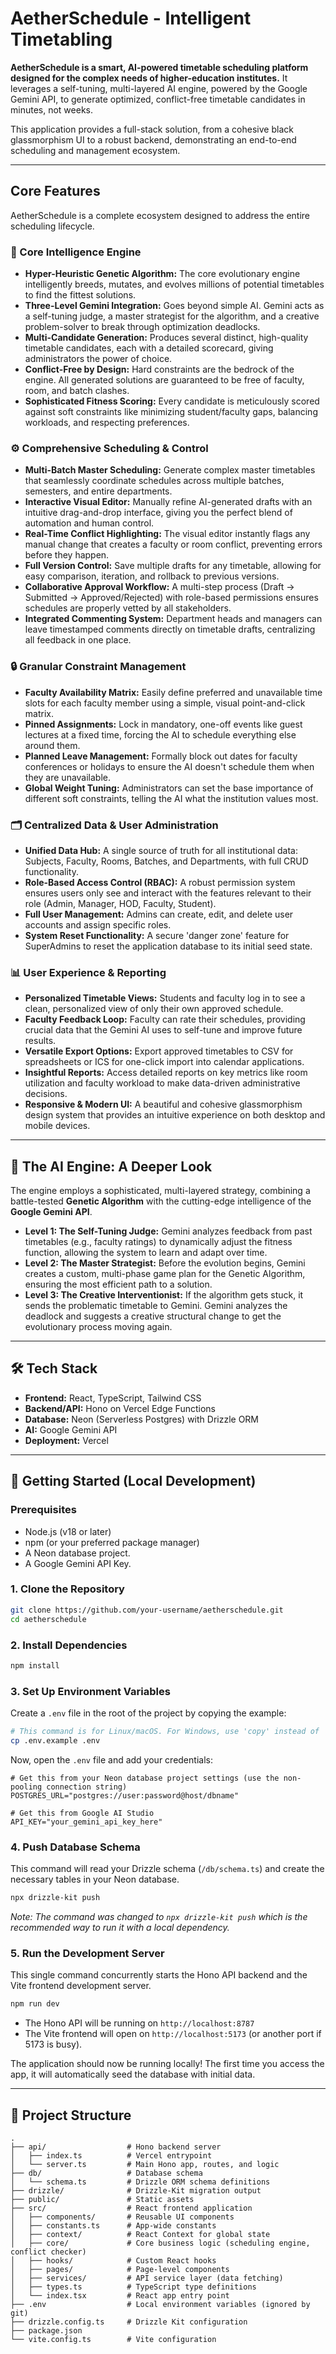 
# AetherSchedule - Intelligent Timetabling

**AetherSchedule is a smart, AI-powered timetable scheduling platform designed for the complex needs of higher-education institutes.** It leverages a self-tuning, multi-layered AI engine, powered by the Google Gemini API, to generate optimized, conflict-free timetable candidates in minutes, not weeks.

This application provides a full-stack solution, from a cohesive black glassmorphism UI to a robust backend, demonstrating an end-to-end scheduling and management ecosystem.

---

## Core Features

AetherSchedule is a complete ecosystem designed to address the entire scheduling lifecycle.

### 🧠 Core Intelligence Engine
- **Hyper-Heuristic Genetic Algorithm:** The core evolutionary engine intelligently breeds, mutates, and evolves millions of potential timetables to find the fittest solutions.
- **Three-Level Gemini Integration:** Goes beyond simple AI. Gemini acts as a self-tuning judge, a master strategist for the algorithm, and a creative problem-solver to break through optimization deadlocks.
- **Multi-Candidate Generation:** Produces several distinct, high-quality timetable candidates, each with a detailed scorecard, giving administrators the power of choice.
- **Conflict-Free by Design:** Hard constraints are the bedrock of the engine. All generated solutions are guaranteed to be free of faculty, room, and batch clashes.
- **Sophisticated Fitness Scoring:** Every candidate is meticulously scored against soft constraints like minimizing student/faculty gaps, balancing workloads, and respecting preferences.

### ⚙️ Comprehensive Scheduling & Control
- **Multi-Batch Master Scheduling:** Generate complex master timetables that seamlessly coordinate schedules across multiple batches, semesters, and entire departments.
- **Interactive Visual Editor:** Manually refine AI-generated drafts with an intuitive drag-and-drop interface, giving you the perfect blend of automation and human control.
- **Real-Time Conflict Highlighting:** The visual editor instantly flags any manual change that creates a faculty or room conflict, preventing errors before they happen.
- **Full Version Control:** Save multiple drafts for any timetable, allowing for easy comparison, iteration, and rollback to previous versions.
- **Collaborative Approval Workflow:** A multi-step process (Draft → Submitted → Approved/Rejected) with role-based permissions ensures schedules are properly vetted by all stakeholders.
- **Integrated Commenting System:** Department heads and managers can leave timestamped comments directly on timetable drafts, centralizing all feedback in one place.

### 🔒 Granular Constraint Management
- **Faculty Availability Matrix:** Easily define preferred and unavailable time slots for each faculty member using a simple, visual point-and-click matrix.
- **Pinned Assignments:** Lock in mandatory, one-off events like guest lectures at a fixed time, forcing the AI to schedule everything else around them.
- **Planned Leave Management:** Formally block out dates for faculty conferences or holidays to ensure the AI doesn't schedule them when they are unavailable.
- **Global Weight Tuning:** Administrators can set the base importance of different soft constraints, telling the AI what the institution values most.

### 🗂️ Centralized Data & User Administration
- **Unified Data Hub:** A single source of truth for all institutional data: Subjects, Faculty, Rooms, Batches, and Departments, with full CRUD functionality.
- **Role-Based Access Control (RBAC):** A robust permission system ensures users only see and interact with the features relevant to their role (Admin, Manager, HOD, Faculty, Student).
- **Full User Management:** Admins can create, edit, and delete user accounts and assign specific roles.
- **System Reset Functionality:** A secure 'danger zone' feature for SuperAdmins to reset the application database to its initial seed state.

### 📊 User Experience & Reporting
- **Personalized Timetable Views:** Students and faculty log in to see a clean, personalized view of only their own approved schedule.
- **Faculty Feedback Loop:** Faculty can rate their schedules, providing crucial data that the Gemini AI uses to self-tune and improve future results.
- **Versatile Export Options:** Export approved timetables to CSV for spreadsheets or ICS for one-click import into calendar applications.
- **Insightful Reports:** Access detailed reports on key metrics like room utilization and faculty workload to make data-driven administrative decisions.
- **Responsive & Modern UI:** A beautiful and cohesive glassmorphism design system that provides an intuitive experience on both desktop and mobile devices.

---

## 🤖 The AI Engine: A Deeper Look

The engine employs a sophisticated, multi-layered strategy, combining a battle-tested **Genetic Algorithm** with the cutting-edge intelligence of the **Google Gemini API**.

- **Level 1: The Self-Tuning Judge:** Gemini analyzes feedback from past timetables (e.g., faculty ratings) to dynamically adjust the fitness function, allowing the system to learn and adapt over time.
- **Level 2: The Master Strategist:** Before the evolution begins, Gemini creates a custom, multi-phase game plan for the Genetic Algorithm, ensuring the most efficient path to a solution.
- **Level 3: The Creative Interventionist:** If the algorithm gets stuck, it sends the problematic timetable to Gemini. Gemini analyzes the deadlock and suggests a creative structural change to get the evolutionary process moving again.

---

## 🛠️ Tech Stack

- **Frontend:** React, TypeScript, Tailwind CSS
- **Backend/API:** Hono on Vercel Edge Functions
- **Database:** Neon (Serverless Postgres) with Drizzle ORM
- **AI:** Google Gemini API
- **Deployment:** Vercel

---

## 🚀 Getting Started (Local Development)

### Prerequisites
- Node.js (v18 or later)
- npm (or your preferred package manager)
- A Neon database project.
- A Google Gemini API Key.

### 1. Clone the Repository
```bash
git clone https://github.com/your-username/aetherschedule.git
cd aetherschedule
```

### 2. Install Dependencies
```bash
npm install
```

### 3. Set Up Environment Variables
Create a `.env` file in the root of the project by copying the example:
```bash
# This command is for Linux/macOS. For Windows, use 'copy' instead of 'cp'.
cp .env.example .env
```

Now, open the `.env` file and add your credentials:

```env
# Get this from your Neon database project settings (use the non-pooling connection string)
POSTGRES_URL="postgres://user:password@host/dbname"

# Get this from Google AI Studio
API_KEY="your_gemini_api_key_here"
```

### 4. Push Database Schema
This command will read your Drizzle schema (`/db/schema.ts`) and create the necessary tables in your Neon database.

```bash
npx drizzle-kit push
```
*Note: The command was changed to `npx drizzle-kit push` which is the recommended way to run it with a local dependency.*


### 5. Run the Development Server
This single command concurrently starts the Hono API backend and the Vite frontend development server.

```bash
npm run dev
```

- The Hono API will be running on `http://localhost:8787`
- The Vite frontend will open on `http://localhost:5173` (or another port if 5173 is busy).

The application should now be running locally! The first time you access the app, it will automatically seed the database with initial data.

---

## 📂 Project Structure

```
.
├── api/                  # Hono backend server
│   ├── index.ts          # Vercel entrypoint
│   └── server.ts         # Main Hono app, routes, and logic
├── db/                   # Database schema
│   └── schema.ts         # Drizzle ORM schema definitions
├── drizzle/              # Drizzle-Kit migration output
├── public/               # Static assets
├── src/                  # React frontend application
│   ├── components/       # Reusable UI components
│   ├── constants.ts      # App-wide constants
│   ├── context/          # React Context for global state
│   ├── core/             # Core business logic (scheduling engine, conflict checker)
│   ├── hooks/            # Custom React hooks
│   ├── pages/            # Page-level components
│   ├── services/         # API service layer (data fetching)
│   ├── types.ts          # TypeScript type definitions
│   └── index.tsx         # React app entry point
├── .env                  # Local environment variables (ignored by git)
├── drizzle.config.ts     # Drizzle Kit configuration
├── package.json
└── vite.config.ts        # Vite configuration
```
